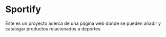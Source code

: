 # Sportify

Este es un proyecto acerca de una página web donde se pueden añadir y catalogar productos relacionados a deportes

